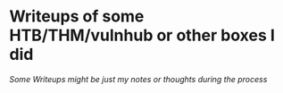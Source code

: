 # Writeups of some HTB/THM/vulnhub or other boxes I did
*Some Writeups might be just my notes or thoughts during the process*
